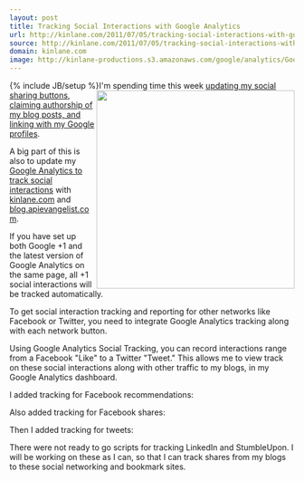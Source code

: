 ```yaml
---
layout: post
title: Tracking Social Interactions with Google Analytics
url: http://kinlane.com/2011/07/05/tracking-social-interactions-with-google-analytics/
source: http://kinlane.com/2011/07/05/tracking-social-interactions-with-google-analytics/
domain: kinlane.com
image: http://kinlane-productions.s3.amazonaws.com/google/analytics/Google-Analytics-Social-Engagment.jpg
---
```

{% include JB/setup %}<img src="http://kinlane-productions.s3.amazonaws.com/google/analytics/Google-Analytics-Social-Engagment.jpg" alt="" width="350" align="right" />I'm spending time this week <a title="updating my social sharing buttons" href="http://www.kinlane.com/2011/07/updated-blog-sharing/">updating my social sharing buttons</a>, <a title="claiming authorship of my blog posts, and linking with my Google profiles" href="http://www.kinlane.com/2011/07/claiming-my-blog-posts-and-social-profiles/">claiming authorship of my blog posts, and linking with my Google profiles</a>.<p></p>
A big part of this is also to update my <a title="Google Analytics to track social interactions" href="http://code.google.com/apis/analytics/docs/tracking/gaTrackingSocial.html">Google Analytics to track social interactions</a> with <a title="kinlane.com" href="http://www.kinlane.com">kinlane.com</a> and <a title="blog.apievangelist.com" href="http://blog.apievangelist.com">blog.apievangelist.com</a>.<p></p>
If you have set up both Google +1 and the latest version of Google Analytics on the same page, all +1 social interactions will be tracked automatically.<p></p>
To get social interaction tracking and reporting for other networks like Facebook or Twitter, you need to integrate Google Analytics tracking along with each network button.<p></p>
Using Google Analytics Social Tracking, you can record interactions range from a Facebook "Like" to a Twitter "Tweet." This allows me to view track on these social interactions along with other traffic to my blogs, in my Google Analytics dashboard.<p></p>
I added tracking for Facebook recommendations:<p></p>
<script type="text/javascript" src="https://gist.github.com/1066419.js?file=gistfile1.txt"></script>Also added tracking for Facebook shares:<script type="text/javascript" src="https://gist.github.com/1066428.js?file=gistfile1.txt"></script><p></p>
Then I added tracking for tweets:<p></p>
<script src="https://gist.github.com/1066430.js?file=gistfile1.txt"></script><p></p>
There were not ready to go scripts for tracking LinkedIn and StumbleUpon. I will be working on these as I can, so that I can track shares from my blogs to these social networking and bookmark sites.
